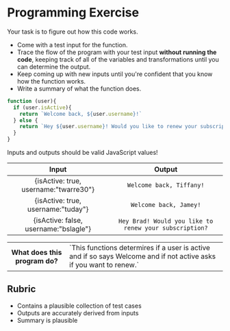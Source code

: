 # Programming Exercise

Your task is to figure out how this code works.

* Come with a test input for the function.
* Trace the flow of the program with your test input **without running the code**, keeping track of all of the variables and transformations until you can determine the output.
* Keep coming up with new inputs until you're confident that you know how the function works.
* Write a summary of what the function does.

```js
function (user){
  if (user.isActive){
    return `Welcome back, ${user.username}!`
  } else {
    return `Hey ${user.username}! Would you like to renew your subscription?`
  }
}
```

Inputs and outputs should be valid JavaScript values!

| Input | Output |
| :---: | :---: |
| {isActive: true, username:"twarre30"} | `Welcome back, Tiffany!` |
| {isActive: true, username:"tuday"} | `Welcome back, Jamey!` |
| {isActive: false, username:"bslagle"} | `Hey Brad! Would you like to renew your subscription?` | 

<table>
  <tr>
    <th>What does this program do?</th>
    <td>`This functions determires if a user is active and if so says Welcome and if not active asks if you want to renew.`</td>
  </tr>
</table>

## Rubric

* Contains a plausible collection of test cases
* Outputs are accurately derived from inputs
* Summary is plausible

